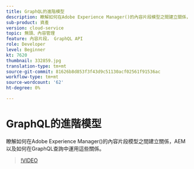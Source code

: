 ```yaml
---
title: GraphQL的進階模型
description: 瞭解如何在Adobe Experience Manager()的內容片段模型之間建立關係，AEM以及如何在GraphQL查詢中運用這些關係。
sub-product: 資產
version: cloud-service
topic: 無頭、內容管理
feature: 內容片段， GraphQL API
role: Developer
level: Beginner
kt: 7620
thumbnail: 332859.jpg
translation-type: tm+mt
source-git-commit: 81626b8d853f3f43d9c51130acf02561f91536ac
workflow-type: tm+mt
source-wordcount: '62'
ht-degree: 0%

---
```



# GraphQL的進階模型

瞭解如何在Adobe Experience Manager()的內容片段模型之間建立關係，AEM以及如何在GraphQL查詢中運用這些關係。

>[!VIDEO](https://video.tv.adobe.com/v/332859/?quality=12&learn=on)

